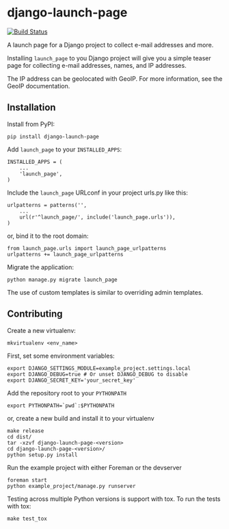 django-launch-page
==================

[![Build Status](https://travis-ci.org/RyanBalfanz/django-launch-page.png?branch=develop)](https://travis-ci.org/RyanBalfanz/django-launch-page)

A launch page for a Django project to collect e-mail addresses and more.

Installing `launch_page` to you Django project will give you a simple teaser page for collecting e-mail addresses, names, and IP addresses.

The IP address can be geolocated with GeoIP. For more information, see the GeoIP documentation.

Installation
------------

Install from PyPI:

	pip install django-launch-page

Add `launch_page` to your `INSTALLED_APPS`:

	INSTALLED_APPS = (
		...
		'launch_page',
	)

Include the `launch_page` URLconf in your project urls.py like this:

	urlpatterns = patterns('',
		...
		url(r'^launch_page/', include('launch_page.urls')),
	)

or, bind it to the root domain:

	from launch_page.urls import launch_page_urlpatterns
	urlpatterns += launch_page_urlpatterns


Migrate the application:

	python manage.py migrate launch_page

The use of custom templates is similar to overriding admin templates.

Contributing
------------

Create a new virtualenv:

	mkvirtualenv <env_name>

First, set some environment variables:

	export DJANGO_SETTINGS_MODULE=example_project.settings.local
	export DJANGO_DEBUG=true # Or unset DJANGO_DEBUG to disable
	export DJANGO_SECRET_KEY='your_secret_key'

Add the repository root to your `PYTHONPATH`

	export PYTHONPATH=`pwd`:$PYTHONPATH

or, create a new build and install it to your virtualenv

	make release
	cd dist/
	tar -xzvf django-launch-page-<version>
	cd django-launch-page-<version>/
	python setup.py install

Run the example project with either Foreman or the devserver

	foreman start
	python example_project/manage.py runserver

Testing across multiple Python versions is support with tox. To run the tests with tox:

	make test_tox

[GeoIP]: https://docs.djangoproject.com/en/dev/ref/contrib/gis/geoip/
[tox]: http://tox.readthedocs.org/en/latest/
[Overriding admin templates]: https://docs.djangoproject.com/en/dev/ref/contrib/admin/#overriding-admin-templates
